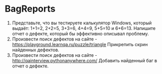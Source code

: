 # BagReports

1. Представьте, что вы тестируете калькулятор Windows, который выдаёт: 1+1=2, 2+2=5, 3+3=6, 4+4=9, 5+5=10 и 6+6=13. Напишите отчет о дефекте, который бы эффективно описывал проблему.
2. Произвести поиск дефектов на сайте - https://playground.learnqa.ru/puzzle/triangle
Прикрепить скрин найденных дефектов.
3. Произвести поиск дефектов на сайте - http://qainterview.pythonanywhere.com/
Добавить найденный баг в отчет о дефекте.
